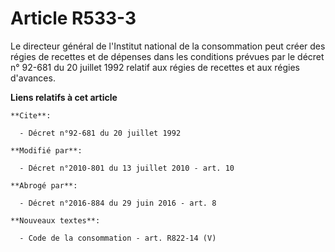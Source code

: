 # Article R533-3

Le directeur général de l'Institut national de la consommation peut créer des régies de recettes et de dépenses dans les
conditions prévues par le décret n° 92-681 du 20 juillet 1992 relatif aux régies de recettes et aux régies d'avances.

**Liens relatifs à cet article**

	**Cite**:

	  - Décret n°92-681 du 20 juillet 1992

	**Modifié par**:

	  - Décret n°2010-801 du 13 juillet 2010 - art. 10

	**Abrogé par**:

	  - Décret n°2016-884 du 29 juin 2016 - art. 8

	**Nouveaux textes**:

	  - Code de la consommation - art. R822-14 (V)
